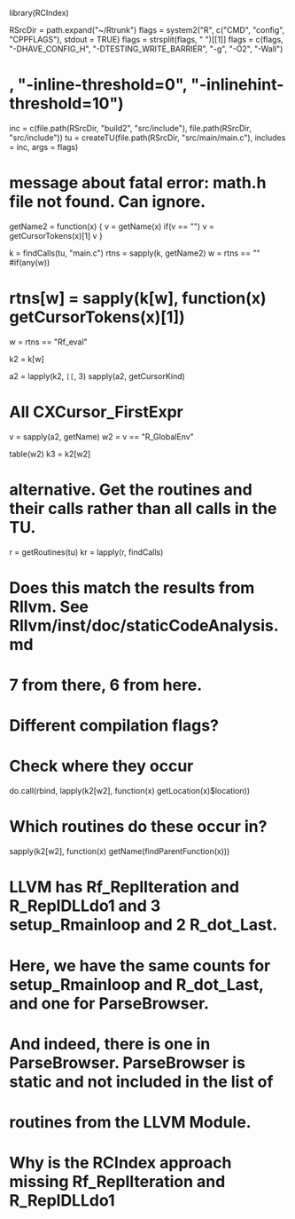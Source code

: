 library(RCIndex)

RSrcDir = path.expand("~/Rtrunk")
flags = system2("R", c("CMD", "config", "CPPFLAGS"), stdout = TRUE)
flags = strsplit(flags, " ")[[1]]
flags = c(flags, "-DHAVE_CONFIG_H", "-DTESTING_WRITE_BARRIER", "-g", "-O2", "-Wall")
# , "-inline-threshold=0", "-inlinehint-threshold=10")
inc = c(file.path(RSrcDir, "build2", "src/include"), file.path(RSrcDir, "src/include"))
tu = createTU(file.path(RSrcDir, "src/main/main.c"), includes = inc, args = flags)

# message about fatal error: math.h file not found. Can ignore.


getName2 = 
function(x)
{
   v = getName(x)
   if(v == "")
      v = getCursorTokens(x)[1]
   v
}


k = findCalls(tu, "main.c")
rtns = sapply(k, getName2)
w = rtns == ""
#if(any(w))
#  rtns[w] = sapply(k[w], function(x) getCursorTokens(x)[1])

w = rtns == "Rf_eval"

k2 = k[w]

a2 = lapply(k2, `[[`, 3)
sapply(a2, getCursorKind)
# All CXCursor_FirstExpr

v = sapply(a2, getName)
w2 = v == "R_GlobalEnv"

table(w2)
k3 = k2[w2]


# alternative.  Get the routines and their calls rather than all calls in the TU.
r = getRoutines(tu)
kr = lapply(r, findCalls)


# Does this match the results from Rllvm. See Rllvm/inst/doc/staticCodeAnalysis.md
# 7 from there, 6 from here.
# Different compilation flags?

# Check where they occur

do.call(rbind, lapply(k2[w2], function(x) getLocation(x)$location))

# Which routines do these occur in?

sapply(k2[w2], function(x) getName(findParentFunction(x)))

# LLVM has Rf_ReplIteration and R_ReplDLLdo1 and 3 setup_Rmainloop and 2 R_dot_Last.
# Here, we have the same counts for setup_Rmainloop and R_dot_Last, and one for ParseBrowser.
# And indeed, there is one in ParseBrowser. ParseBrowser is static and not included in the list of
# routines from the LLVM Module.
#
# Why is the RCIndex approach missing Rf_ReplIteration and R_ReplDLLdo1





